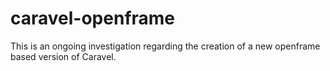# caravel-openframe

This is an ongoing investigation regarding the creation of a new openframe based version of Caravel.

